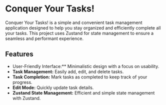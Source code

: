 # Conquer Your Tasks!

Conquer Your Tasks! is a simple and convenient task management application designed to help you stay organized and efficiently complete all your tasks. This project uses Zustand for state management to ensure a seamless and performant experience.

## Features

- User-Friendly Interface:** Minimalistic design with a focus on usability.
- **Task Management:** Easily add, edit, and delete tasks.
- **Task Completion:** Mark tasks as completed to keep track of your progress.
- **Edit Mode:** Quickly update task details.
- **Zustand State Management:** Efficient and simple state management with Zustand.

